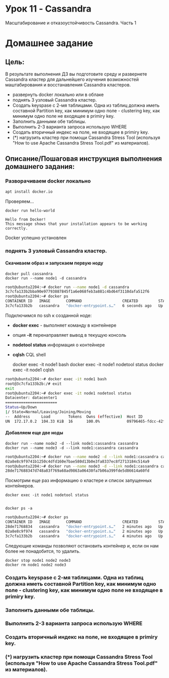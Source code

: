 # Урок 11 - Cassandra

Масштабирование и отказоустойчивость Cassandra. Часть 1

# Домашнее задание

## Цель:
В результате выполнения ДЗ вы подготовите среду и развернете Cassandra кластер для дальнейшего изучения возможностей маштабирования и восстанавления Cassandra кластеров.

- развернуть docker локально или в облаке
- поднять 3 узловый Cassandra кластер.
- Создать keyspase с 2-мя таблицами. Одна из таблиц должна иметь составной Partition key, как минимум одно поле - clustering key, как минимум одно поле не входящее в primiry key.
- Заполнить данными обе таблицы.
- Выполнить 2-3 варианта запроса использую WHERE
- Создать вторичный индекс на поле, не входящее в primiry key.
- (*) нагрузить кластер при помощи Cassandra Stress Tool (используя "How to use Apache Cassandra Stress Tool.pdf" из материалов).

## Описание/Пошаговая инструкция выполнения домашнего задания:

### Разворачиваем docker локально

```bash
apt install docker.io
```

Проверяем...

```bash
docker run hello-world
```

```
Hello from Docker!
This message shows that your installation appears to be working correctly.
```

Docker успешно установлен

### поднять 3 узловый Cassandra кластер.

#### Скачиваем образ и запускаем первую ноду
    
    docker pull cassandra
    docker run --name node1 -d cassandra

```bash
root@ubuntu2204:~# docker run --name node1 -d cassandra
3c7cfa133b2bba90e97793887845f1a6e068feb3a881c4bd64f3110dafa512f6
root@ubuntu2204:~# docker ps
CONTAINER ID   IMAGE       COMMAND                  CREATED         STATUS         PORTS                                         NAMES
3c7cfa133b2b   cassandra   "docker-entrypoint.s…"   6 seconds ago   Up 3 seconds   7000-7001/tcp, 7199/tcp, 9042/tcp, 9160/tcp   node1
```

Подключимся по ssh к созданной ноде:
- **docker exec** - выполняет команду в контейнере
- опция **-it** перенаправляет вывод в текущую консоль
- **nodetool status** информация о контейнере
- **cqlsh** CQL shell

    docker exec -it node1 bash
    docker exec -it node1 nodetool status
    docker exec -it node1 cqlsh

```bash
root@ubuntu2204:~# docker exec -it node1 bash
root@3c7cfa133b2b:/# exit
exit
root@ubuntu2204:~# docker exec -it node1 nodetool status
Datacenter: datacenter1
=======================
Status=Up/Down
|/ State=Normal/Leaving/Joining/Moving
--  Address     Load        Tokens  Owns (effective)  Host ID                               Rack
UN  172.17.0.2  104.33 KiB  16      100.0%            09796465-fdcc-42f5-8eef-d5e20db963dc  rack1
```

#### Добавляем еще две ноды 

    docker run --name node2 -d --link node1:cassandra cassandra
    docker run --name node3 -d --link node1:cassandra cassandra

```bash
root@ubuntu2204:~# docker run --name node2 -d --link node1:cassandra cassandra
02a8e8c9f9741b1250c4dfd160e7bae580d13b0e3fa8337ec8f2713184c514a9
root@ubuntu2204:~# docker run --name node3 -d --link node1:cassandra cassandra
28de717688347d748a83f769a68ad9863a06430fa7b06a399fde5d86614a60fd
```

Посмотрим еще раз информацию о кластере и список запущенных контейнеров.

    docker exec -it node1 nodetool status

```bash
```

    docker ps -a
    
```bash
root@ubuntu2204:~# docker ps
CONTAINER ID   IMAGE       COMMAND                  CREATED         STATUS         PORTS                                         NAMES
28de71768834   cassandra   "docker-entrypoint.s…"   2 minutes ago   Up 2 minutes   7000-7001/tcp, 7199/tcp, 9042/tcp, 9160/tcp   node3
02a8e8c9f974   cassandra   "docker-entrypoint.s…"   2 minutes ago   Up 2 minutes   7000-7001/tcp, 7199/tcp, 9042/tcp, 9160/tcp   node2
3c7cfa133b2b   cassandra   "docker-entrypoint.s…"   4 minutes ago   Up 4 minutes   7000-7001/tcp, 7199/tcp, 9042/tcp, 9160/tcp   node1
```

Следующие команды позволяют остановить контейнер и, если он нам более не понадобится, то удалить.

    docker stop node1 node2 node3
    docker rm node1 node2 node3


### Создать keyspase с 2-мя таблицами. Одна из таблиц должна иметь составной Partition key, как минимум одно поле - clustering key, как минимум одно поле не входящее в primiry key.

### Заполнить данными обе таблицы.

### Выполнить 2-3 варианта запроса использую WHERE

### Создать вторичный индекс на поле, не входящее в primiry key.

### (*) нагрузить кластер при помощи Cassandra Stress Tool (используя "How to use Apache Cassandra Stress Tool.pdf" из материалов).
